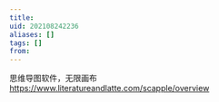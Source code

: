 ```yaml
---
title: 
uid: 202108242236
aliases: []
tags: []
from: 
---
```

思维导图软件，无限画布
https://www.literatureandlatte.com/scapple/overview